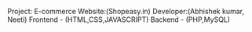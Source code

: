 Project:
E-commerce Website:(Shopeasy.in)
Developer:(Abhishek kumar, Neeti)
Frontend - (HTML,CSS,JAVASCRIPT)
Backend - (PHP,MySQL)
